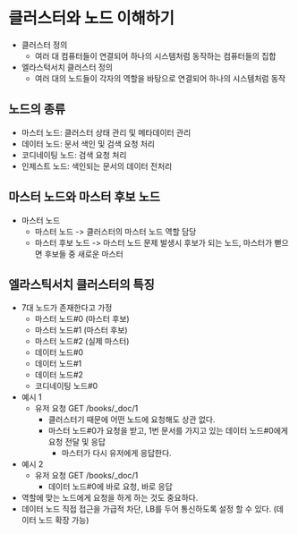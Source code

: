 # 클러스터와 노드 이해하기
- 클러스터 정의
  - 여러 대 컴퓨터들이 연결되어 하나의 시스템처럼 동작하는 컴퓨터들의 집합
- 엘라스턱서치 클러스터 정의
  - 여러 대의 노드들이 각자의 역할을 바탕으로 연결되어 하나의 시스템처럼 동작

## 노드의 종류
  - 마스터 노드: 클러스터 상태 관리 및 메타데이터 관리
  - 데이터 노드: 문서 색인 및 검색 요청 처리
  - 코디네이팅 노드: 검색 요청 처리
  - 인제스트 노드: 색인되는 문서의 데이터 전처리

## 마스터 노드와 마스터 후보 노드
- 마스터 노드
  - 마스터 노드 -> 클러스터의 마스터 노드 역할 담당
  - 마스터 후보 노드 -> 마스터 노드 문제 발생시 후보가 되는 노드, 마스터가 뻗으면 후보들 중 새로운 마스터

## 엘라스틱서치 클러스터의 특징
- 7대 노드가 존재한다고 가정
  - 마스터 노드#0 (마스터 후보)
  - 마스터 노드#1 (마스터 후보)
  - 마스터 노드#2 (실제 마스터)
  - 데이터 노드#0
  - 데이터 노드#1
  - 데이터 노드#2
  - 코디네이팅 노드#0
- 예시 1
  - 유저 요청 GET /books/_doc/1
    - 클러스터기 때문에 어떤 노드에 요청해도 상관 없다.
    - 마스터 노드#0가 요청을 받고, 1번 문서를 가지고 있는 데이터 노드#0에게 요청 전달 및 응답 
      - 마스터가 다시 유저에게 응답한다.
- 예시 2
  - 유저 요청 GET /books/_doc/1
    - 데이터 노드#0에 바로 요청, 바로 응답
- 역할에 맞는 노드에게 요청을 하게 하는 것도 중요하다.
- 데이터 노드 직접 접근을 가급적 차단, LB를 두어 통신하도록 설정 할 수 있다. (데이터 노드 확장 가능)